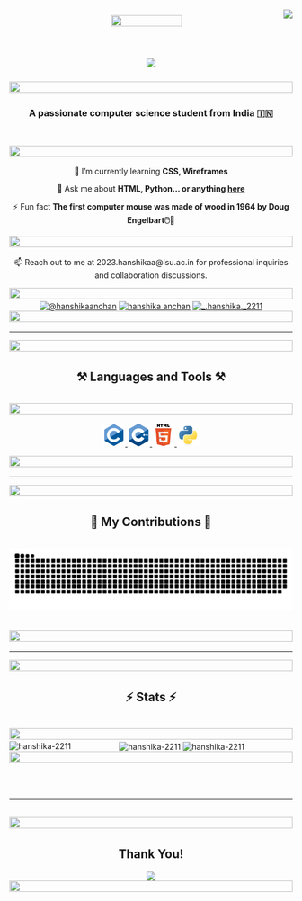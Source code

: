 <h1 align="center">
    <img align="center" src="https://i.pinimg.com/originals/15/e7/e3/15e7e300166c962d3b8a22f60b5cac9e.gif" height=50% width=50%>
<img align="right" src="https://visitor-badge.laobi.icu/badge?page_id=Hanshika-2211.Hanshika-2211" />

<h1 align="center">
    <img src="https://readme-typing-svg.herokuapp.com/?font=Righteous&size=35&center=true&vCenter=true&width=500&height=70&duration=4000&lines=Hi+There!+👋;+I'm+Hanshika+Anchan!;" />
</h1>
<img src="https://i.imgur.com/dBaSKWF.gif" height="20" width="100%">
<h3 align="center">A passionate computer science student from India 🇮🇳</h3>

<br/>

<img src="https://i.imgur.com/dBaSKWF.gif" height="20" width="100%"><div align="center">
 
 🌱 I’m currently learning **CSS, Wireframes**

💬 Ask me about **HTML, Python... or anything [here](https://github.com/Hanshika-2211/Hanshika-2211/issues)**

⚡ Fun fact **The first computer mouse was made of wood in 1964 by Doug Engelbart🖱️🌲**

 </div><img src="https://i.imgur.com/dBaSKWF.gif" height="20" width="100%">
 <p align="center"> 📫 Reach out to me at 2023.hanshikaa@isu.ac.in for professional inquiries and collaboration discussions.</p>
<img src="https://i.imgur.com/dBaSKWF.gif" height="20" width="100%"><div align="center"> 
     <a href="https://twitter.com/hanshikaanchan" target="blank"><img align="center" src="https://raw.githubusercontent.com/rahuldkjain/github-profile-readme-generator/master/src/images/icons/Social/twitter.svg" alt="@hanshikaanchan" height="30" width="40" /></a>
<a href="www.linkedin.com/in/hanshika-anchan-259451297" target="blank"><img align="center" src="https://raw.githubusercontent.com/rahuldkjain/github-profile-readme-generator/master/src/images/icons/Social/linked-in-alt.svg" alt="hanshika anchan" height="30" width="40" /></a>
<a href="https://www.instagram.com/_.hanshika._2211" target="blank"><img align="center" src="https://raw.githubusercontent.com/rahuldkjain/github-profile-readme-generator/master/src/images/icons/Social/instagram.svg" alt="_.hanshika._2211" height="30" width="40" /></a>
  </a>
</div><img src="https://i.imgur.com/dBaSKWF.gif" height="20" width="100%">

 <hr/>
<img src="https://i.imgur.com/dBaSKWF.gif" height="20" width="100%"> 
<h2 align="center">⚒️ Languages and Tools ⚒️</h2>
<br/>
<div align="center"><img src="https://i.imgur.com/dBaSKWF.gif" height="20" width="100%">
<p align="center"> <a href="https://www.cprogramming.com/" target="_blank" rel="noreferrer"> <img src="https://raw.githubusercontent.com/devicons/devicon/master/icons/c/c-original.svg" alt="c" width="40" height="40"/> </a> <a href="https://www.w3schools.com/cpp/" target="_blank" rel="noreferrer"> <img src="https://raw.githubusercontent.com/devicons/devicon/master/icons/cplusplus/cplusplus-original.svg" alt="cplusplus" width="40" height="40"/> </a> <a href="https://www.w3.org/html/" target="_blank" rel="noreferrer"> <img src="https://raw.githubusercontent.com/devicons/devicon/master/icons/html5/html5-original-wordmark.svg" alt="html5" width="40" height="40"/> </a> <a href="https://www.python.org" target="_blank" rel="noreferrer"> <img src="https://raw.githubusercontent.com/devicons/devicon/master/icons/python/python-original.svg" alt="python" width="40" height="40"/> </a> </p>
</div><img src="https://i.imgur.com/dBaSKWF.gif" height="20" width="100%">

<br/>
<hr/>

<div align="center"><img src="https://i.imgur.com/dBaSKWF.gif" height="20" width="100%">
  <h2>🐍 My Contributions 🐍</h2>
  <br>
  <img alt="snake eating my contributions" src="https://raw.githubusercontent.com/salesp07/salesp07/output/github-contribution-grid-snake.svg" />
  <br/><br/><br/>
</div><img src="https://i.imgur.com/dBaSKWF.gif" height="20" width="100%">

<hr/>
<img src="https://i.imgur.com/dBaSKWF.gif" height="20" width="100%">
<h2 align="center">⚡ Stats ⚡</h2>
<br>
<div align=center><img src="https://i.imgur.com/dBaSKWF.gif" height="20" width="100%">
  <img align="left" src="https://github-readme-stats.vercel.app/api/top-langs?username=hanshika-2211&show_icons=true&locale=en&layout=compact" alt="hanshika-2211" />

<img align="center" src="https://github-readme-stats.vercel.app/api?username=hanshika-2211&show_icons=true&locale=en" alt="hanshika-2211" />

<img align="center" src="https://github-readme-streak-stats.herokuapp.com/?user=hanshika-2211&" alt="hanshika-2211" />
</div><img src="https://i.imgur.com/dBaSKWF.gif" height="20" width="100%">

<br/><br/>

<hr/>

<br/>

<div align="center"><img src="https://i.imgur.com/dBaSKWF.gif" height="20" width="100%">
<h2 align="center"><b> Thank You! </b></h2>
<img align="center" src="https://64.media.tumblr.com/d0635fa4e4bf417b33f24bd481c21f88/tumblr_ppcabrYCWy1ue08b9o1_540.gif">

</div><img src="https://i.imgur.com/dBaSKWF.gif" height="20" width="100%">

<br/>
